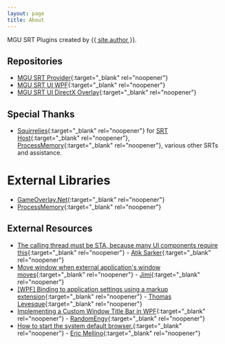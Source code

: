 ```yaml
---
layout: page
title: About
---
```

MGU SRT Plugins created by [{{ site.author }}](https://github.com/kapdap/).

## Repositories

* [MGU SRT Provider](https://github.com/kapdap/mgu-srt-provider/){:target="_blank" rel="noopener"}
* [MGU SRT UI WPF](https://github.com/kapdap/mgu-srt-ui-wpf/){:target="_blank" rel="noopener"}
* [MGU SRT UI DirectX Overlay](https://github.com/kapdap/mgu-srt-ui-directx-overlay/){:target="_blank" rel="noopener"}

## Special Thanks

* [Squirrelies](https://github.com/Squirrelies){:target="_blank" rel="noopener"} for [SRT Host](https://github.com/Squirrelies/SRTHost/){:target="_blank" rel="noopener"}, [ProcessMemory](https://github.com/Squirrelies/ProcessMemory){:target="_blank" rel="noopener"}, various other SRTs and assistance.

# External Libraries
* [GameOverlay.Net](https://github.com/michel-pi/GameOverlay.Net){:target="_blank" rel="noopener"}
* [ProcessMemory](https://github.com/Squirrelies/ProcessMemory){:target="_blank" rel="noopener"}

## External Resources
* [The calling thread must be STA, because many UI components require this](https://stackoverflow.com/questions/2329978/the-calling-thread-must-be-sta-because-many-ui-components-require-this/36006943#36006943){:target="_blank" rel="noopener"} - [Atik Sarker](https://stackoverflow.com/users/1077346/atik-sarker){:target="_blank" rel="noopener"}
* [Move window when external application's window moves](https://stackoverflow.com/questions/48767318/move-window-when-external-applications-window-moves/48812831#48812831){:target="_blank" rel="noopener"} - [Jimi](https://stackoverflow.com/users/7444103/jimi){:target="_blank" rel="noopener"}
* [[WPF] Binding to application settings using a markup extension](https://thomaslevesque.com/2008/11/18/wpf-binding-to-application-settings-using-a-markup-extension/){:target="_blank" rel="noopener"} - [Thomas Levesque](https://thomaslevesque.com){:target="_blank" rel="noopener"}
* [Implementing a Custom Window Title Bar in WPF](https://engy.us/blog/2020/01/01/implementing-a-custom-window-title-bar-in-wpf/){:target="_blank" rel="noopener"} - [RandomEngy](https://engy.us/blog/){:target="_blank" rel="noopener"}
* [How to start the system default browser.](https://github.com/dotnet/runtime/issues/17938#issuecomment-235502080){:target="_blank" rel="noopener"} - [Eric Mellino](https://github.com/mellinoe){:target="_blank" rel="noopener"}
